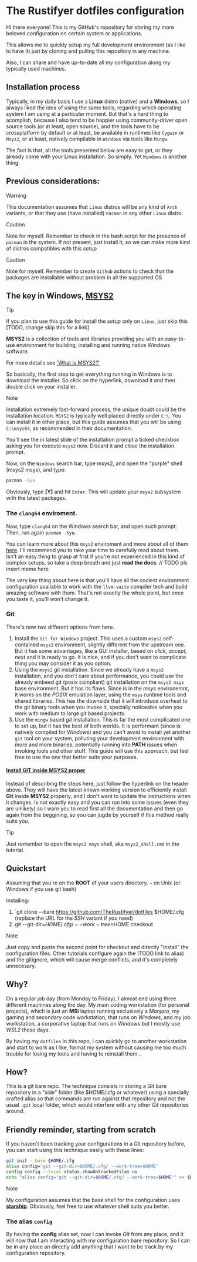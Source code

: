 # The Rustifyer dotfiles configuration

Hi there everyone! This is my GitHub's repository for storing my more beloved configuration on certain
system or applications.

This allows me to quickly setup my full development environment (as I like to have it) just by cloning and pulling
this repository in any machine.

Also, I can share and have up-to-date all my configuration along my typically used machines.

## Installation process

Typically, in my daily basis I use a **Linux** distro (native) and a **Windows**, so I always liked the idea of using
the same tools, regarding which operating system I am using at a particular moment. But that's a hard thing to acomplish,
because I also tend to be happier using community-driver open source tools (or at least, open source), and the tools have
to be crossplatform by default or at least, be available in runtimes like `Cygwin` or `Msys2`, or at least, natively compilable
in `Windows` via tools like `Mingw`.

The fact is that, all the tools presented below are easy to get, or they already come with your Linux installation. So simply.
Yet `Windows` is another thing.

## Previous considerations:

>[!WARNING]
>
> This documentation assumes that `Linux` distros will be any kind of `Arch` variants, or that they use (have installed)
> `Pacman` in any other `Linux` distro.

>[!CAUTION]
>
> Note for myself. Remember to check in the bash script for the presence of `pacman` in the system.
> If not present, just install it, so we can make more kind of distros compatibles with this *setup*


>[!CAUTION]
>
> Note for myself. Remember to create `Github` actions to check that the packages are installable without problem in
> all the supported OS

## The key in Windows, [MSYS2](https://www.msys2.org/)

>[!TIP]
>
> If you plan to use this guide for install the *setup* only on `Linux`, just skip this [TODO, change skip this for a link]

**MSYS2** is a collection of tools and libraries providing you with an easy-to-use environment for building, installing and running native Windows software.

For more details see ['What is MSYS2?'](https://www.msys2.org/docs/what-is-msys2/)

So basically, the first step to get everything running in Windows is to download the installer. So click on the hyperlink, download it
and then double click on your installer.

>[!NOTE]
>
> Installation extremely fast-forward process, the unique doubt could be the installation location. `MSYS2` is typically well placed directly
> under `C:\`. You can install it in other place, but this guide assumes that you will be using `C:\msys64`, as recommended in their documentation.

You'll see the in latest slide of the installation prompt a ticked checkbox asking you for execute `msys2` now. Discard it and close the installation prompt.

Now, on the `Windows` search bar, type msys2, and open the "purple" shell (msys2 msys), and type:

```bash
pacman -Syu
```

Obviously, type **[Y]** and hit `Enter`. This will update your `msys2` subsystem with the latest packages.

### The `clang64` enviroment.

Now, type `clang64` on the Windows search bar, and open such prompt. Then, run again `pacman -Syu`.

You can learn more about this `msys2` enviroment and more about all of them [here](https://www.msys2.org/docs/environments/). I'll recommend you
to take your time to carefully read about them. Isn't an easy thing to grasp at first if you're not experienced in this kind of complex setups, 
so take a deep breath and just **read the docs**. // TODO pls insert meme here

The very key thing about here is that you'll have all the coolest environment configuration available to work with the `llvm-suite` compiler tech and build
amazing software with them. That's not exactly the whole point, but once you taste it, you'll won't change it.

### Git

There's now two different options from here.

1. Install the `Git for Windows` project. This uses a custom `msys2` self-contained `msys2` environment, slightly different from the upstream one. But it has some advantages, like a GUI installer, based on *click, accept, next* and it is ready to go. It is nice, and if you don't want to complicate thing you may consider it as you option.
2. Using the `msys2` git installation. Since we already have a `msys2` installation, and you don't care about performance, you could use the already embeed git (posix compliant) git installation on the `msys2 msys` base environment. But it has its flaws. Since is in the *msys* environemnt, it works on the *POSIX* emulation layer, using the `msys` runtime tools and shared libraries. This has the downside that it will introduce overheat to the git binary tools when you invoke it, specially noticeable when you work with medium to large *git* based projects.
3. Use the `mingw` based *git* installation. This is far the most complicated one to set up, but it has the best of both worlds. It is performant (since is natively compiled for *Windows*) and you can't avoid to install yet another `git` tool on your system, polluting your development environment with more and more binaries, potentially running into **PATH** issues when invoking tools and other stuff. This guide will use this approach, but feel free to use the one that better suits your purposes.

#### [Install GIT inside MSYS2 proper](https://github.com/git-for-windows/git/wiki/Install-inside-MSYS2-proper)

Instead of describing the steps here, just follow the hyperlink on the header above. They will have the latest known working version to efficiently install
**Git** inside **MSYS2** properly, and I don't want to update the instructions when it changes. Is not exactly easy and you can run into some issues (even they are unlikely) so I warn you to read first all the documentation and then go again from the beggining, so you can jugde by yourself if this method really suits you.

>[!TIP]
>
> Just remember to open the `msys2 msys` shell, aka `msys2_shell.cmd` in the tutorial.

## Quickstart

Assuming that you're on the **ROOT** of your users directory. `~` on Unix (or Windows if you use git bash)

Installing:

1. `git clone --bare https://github.com/TheRustifyer/dotfiles $HOME/.cfg
(replace the URL for the *SSH* variant if you need)
2. git --git-dir=$HOME/.cfg/ --work-tree=$HOME checkout

>[!NOTE]
>
> Just copy and paste the second point for checkout and directly "install" the configuration files.
> Other tutorials configure again the (TODO link to alias) and the gitignore, which will cause merge conflicts,
> and it's completely unnecesary.

## Why?

On a regular job day (from Monday to Friday), I almost end using three different machines along the day.
My main coding workstation (for personal projects), which is just an **MSi** laptop running exclusively a *Manjaro*,
my gaming and secondary code workstation, that runs on *Windows*, and my job workstation, a corporative laptop
that runs on *Windows* but I mostly use *WSL2* these days.

By having my `dotfiles` in this repo, I can quickly go to another workstation and start to work as I like,
format my system without causing me too much trouble for losing my tools and having to reinstall them...

## How?

This is a git bare repo. The technique consists in storing a Git bare repository in a "side" folder (like $HOME/.cfg or
whatever) using a specially crafted alias so that commands are run against that repository and not the usual `.git`
local folder, which would interfere with any other *Git* repositories around.

## Friendly reminder, starting from scratch

If you haven't been tracking your configurations in a Git repository before, you can start using this technique easily with these lines:

```bash
git init --bare $HOME/.cfg
alias config='git --git-dir=$HOME/.cfg/ --work-tree=$HOME'
config config --local status.showUntrackedFiles no
echo "alias config='git --git-dir=$HOME/.cfg/ --work-tree=$HOME'" >> $HOME/.zshrc
```

>[!NOTE]
>
> My configuration assumes that the base shell for the configuration uses [**starship**](https://starship.rs/). Obviously, feel free to use
> whatever shell suits you better.

### The alias `config`

By having the **config** alias set, now I can invoke *Git* from any place, and it will now that I am interacting
with my configuration bare repository. So I can be in any place an directly add anything that I want to be track by
my configuration repository.

